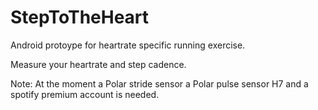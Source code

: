 # StepToTheHeart
Android protoype for heartrate specific running exercise.

Measure your heartrate and step cadence.

Note: At the moment a Polar stride sensor a Polar pulse sensor H7 and a spotify premium account is needed.
